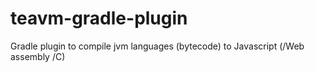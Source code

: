 # teavm-gradle-plugin
Gradle plugin to compile jvm languages (bytecode) to Javascript (/Web assembly /C)
